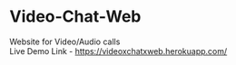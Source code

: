 # Video-Chat-Web
Website for Video/Audio calls<br>
Live Demo Link - https://videoxchatxweb.herokuapp.com/
